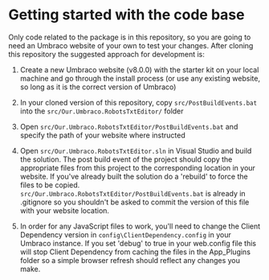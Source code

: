 # Getting started with the code base

Only code related to the package is in this repository, so you are going to need an Umbraco website of your own to test your changes. After cloning this repository the suggested approach for development is:

1. Create a new Umbraco website (v8.0.0) with the starter kit on your local machine and go through the install process (or use any existing website, so long as it is the correct version of Umbraco)
   
2. In your cloned version of this repository, copy `src/PostBuildEvents.bat` into the `src/Our.Umbraco.RobotsTxtEditor/` folder

3. Open `src/Our.Umbraco.RobotsTxtEditor/PostBuildEvents.bat` and specify the path of your website where instructed

4. Open `src/Our.Umbraco.RobotsTxtEditor.sln` in Visual Studio and build the solution. The post build event of the project should copy the appropriate files from this project to the corresponding location in your website. If you've already built the solution do a 'rebuild' to force the files to be copied. `src/Our.Umbraco.RobotsTxtEditor/PostBuildEvents.bat` is already in .gitignore so you shouldn't be asked to commit the version of this file with your website location.

5. In order for any JavaScript files to work, you'll need to change the Client Dependency version in `config\ClientDependency.config` in your Umbraco instance. If you set 'debug' to true in your web.config file this will stop Client Dependency from caching the files in the App_Plugins folder so a simple browser refresh should reflect any changes you make.
